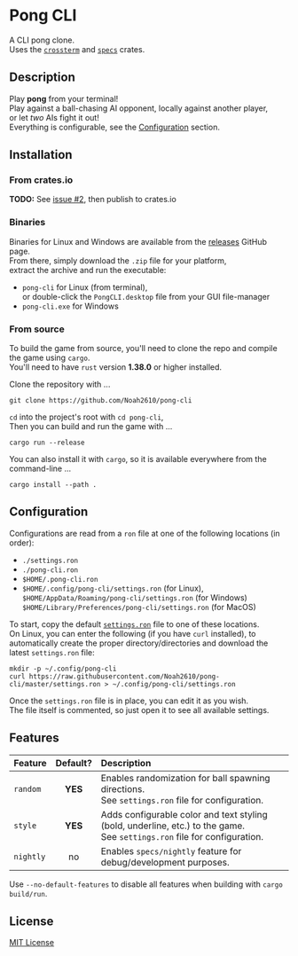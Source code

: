 # Pong CLI
A CLI pong clone.  
Uses the [`crossterm`][crossterm] and [`specs`][specs] crates.

## Description
Play __pong__ from your terminal!  
Play against a ball-chasing AI opponent,  locally against another player,  
or let _two_ AIs fight it out!  
Everything is configurable, see the [Configuration][readme-configuration] section.

## Installation
### From crates.io
__TODO:__ See [issue #2][issue-settings], then publish to crates.io

### Binaries
Binaries for Linux and Windows are available from the [releases] GitHub page.  
From there, simply download the `.zip` file for your platform,  
extract the archive and run the executable:  
- `pong-cli` for Linux (from terminal),  
  or double-click the `PongCLI.desktop` file from your GUI file-manager
- `pong-cli.exe` for Windows

### From source
To build the game from source, you'll need to clone the repo and compile the game using `cargo`.  
You'll need to have `rust` version __1.38.0__ or higher installed.  

Clone the repository with ...
```
git clone https://github.com/Noah2610/pong-cli
```
`cd` into the project's root with `cd pong-cli`,  
Then you can build and run the game with ...
```
cargo run --release
```
You can also install it with `cargo`, so it is available everywhere from the command-line ...
```
cargo install --path .
```

## Configuration
Configurations are read from a `ron` file at one of the following locations (in order):
- `./settings.ron`
- `./pong-cli.ron`
- `$HOME/.pong-cli.ron`
- `$HOME/.config/pong-cli/settings.ron` (for Linux),  
  `$HOME/AppData/Roaming/pong-cli/settings.ron` (for Windows)  
  `$HOME/Library/Preferences/pong-cli/settings.ron` (for MacOS)

To start, copy the default [`settings.ron`][settings.ron] file to one of these locations.  
On Linux, you can enter the following (if you have `curl` installed), to  
automatically create the proper directory/directories and download the latest `settings.ron` file:
```
mkdir -p ~/.config/pong-cli
curl https://raw.githubusercontent.com/Noah2610/pong-cli/master/settings.ron > ~/.config/pong-cli/settings.ron
```

Once the `settings.ron` file is in place, you can edit it as you wish.  
The file itself is commented, so just open it to see all available settings.

## Features
| Feature   | Default? | Description |
| :-------- | :------: | :---------- |
| `random`  | __YES__  | Enables randomization for ball spawning directions.<br />See `settings.ron` file for configuration. |
| `style`   | __YES__  | Adds configurable color and text styling (bold, underline, etc.) to the game.<br />See `settings.ron` file for configuration. |
| `nightly` | no       | Enables `specs/nightly` feature for debug/development purposes. |

Use `--no-default-features` to disable all features when building with `cargo build/run`.

## License
[MIT License][mit]

[mit]:                  https://github.com/Noah2610/pong-cli/blob/master/LICENSE
[crossterm]:            https://github.com/crossterm-rs/crossterm
[specs]:                https://github.com/amethyst/specs
[settings.ron]:         https://github.com/Noah2610/pong-cli/blob/master/settings.ron
[issue-settings]:       https://github.com/Noah2610/pong-cli/issues/2
[releases]:             https://github.com/Noah2610/pong-cli/releases
[readme-configuration]: #configuration
